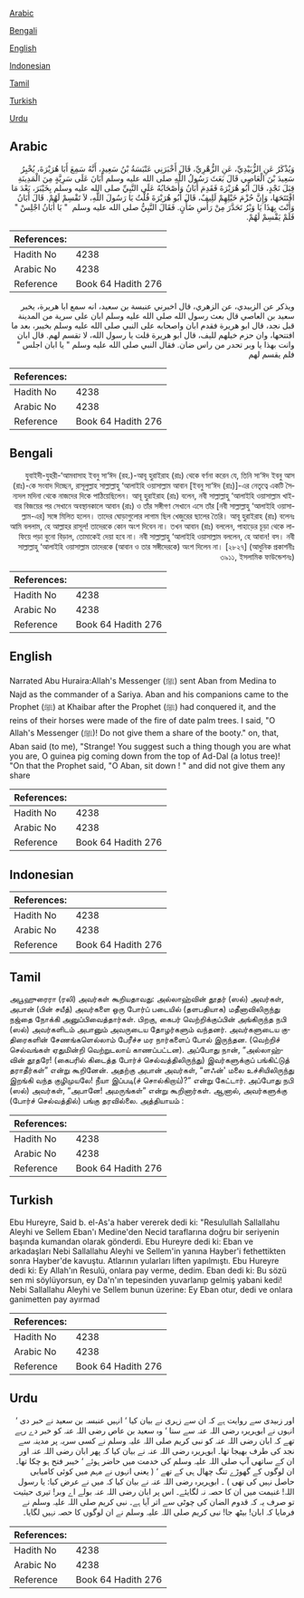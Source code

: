 [Arabic](#arabic)

[Bengali](#bengali)

[English](#english)

[Indonesian](#indonesian)

[Tamil](#tamil)

[Turkish](#turkish)

[Urdu](#urdu)

## Arabic


<div dir="rtl" lang="ar" style={{fontSize:'larger',backgroundColor:'#f8f9fa',padding:20}}>
وَيُذْكَرُ عَنِ الزُّبَيْدِيِّ، عَنِ الزُّهْرِيِّ، قَالَ أَخْبَرَنِي عَنْبَسَةُ بْنُ سَعِيدٍ، أَنَّهُ سَمِعَ أَبَا هُرَيْرَةَ، يُخْبِرُ سَعِيدَ بْنَ الْعَاصِي قَالَ بَعَثَ رَسُولُ اللَّهِ صلى الله عليه وسلم أَبَانَ عَلَى سَرِيَّةٍ مِنَ الْمَدِينَةِ قِبَلَ نَجْدٍ، قَالَ أَبُو هُرَيْرَةَ فَقَدِمَ أَبَانُ وَأَصْحَابُهُ عَلَى النَّبِيِّ صلى الله عليه وسلم بِخَيْبَرَ، بَعْدَ مَا افْتَتَحَهَا، وَإِنَّ حُزْمَ خَيْلِهِمْ لَلِيفٌ، قَالَ أَبُو هُرَيْرَةَ قُلْتُ يَا رَسُولَ اللَّهِ، لاَ تَقْسِمْ لَهُمْ‏.‏ قَالَ أَبَانُ وَأَنْتَ بِهَذَا يَا وَبْرُ تَحَدَّرَ مِنْ رَأْسِ ضَأْنٍ‏.‏ فَقَالَ النَّبِيُّ صلى الله عليه وسلم ‏ "‏ يَا أَبَانُ اجْلِسْ ‏"‏ فَلَمْ يَقْسِمْ لَهُمْ‏.‏
</div>
<div style={{backgroundColor:'#f8f9fa',padding:20, marginBottom: 10}}><table> <thead> <tr> <th>References:</th> <th></th> </tr> </thead> <tbody><tr><td>Hadith No</td><td>4238</td></tr><tr><td>Arabic No</td><td>4238</td></tr><tr><td>Reference</td><td>Book 64 Hadith 276</td></tr></tbody></table></div>


<div dir="rtl" lang="ar" style={{fontSize:'larger',backgroundColor:'#f8f9fa',padding:20}}>
ويذكر عن الزبيدي، عن الزهري، قال اخبرني عنبسة بن سعيد، انه سمع ابا هريرة، يخبر سعيد بن العاصي قال بعث رسول الله صلى الله عليه وسلم ابان على سرية من المدينة قبل نجد، قال ابو هريرة فقدم ابان واصحابه على النبي صلى الله عليه وسلم بخيبر، بعد ما افتتحها، وان حزم خيلهم لليف، قال ابو هريرة قلت يا رسول الله، لا تقسم لهم. قال ابان وانت بهذا يا وبر تحدر من راس ضان. فقال النبي صلى الله عليه وسلم " يا ابان اجلس " فلم يقسم لهم
</div>
<div style={{backgroundColor:'#f8f9fa',padding:20, marginBottom: 10}}><table> <thead> <tr> <th>References:</th> <th></th> </tr> </thead> <tbody><tr><td>Hadith No</td><td>4238</td></tr><tr><td>Arabic No</td><td>4238</td></tr><tr><td>Reference</td><td>Book 64 Hadith 276</td></tr></tbody></table></div>

## Bengali


<div dir="rtl" lang="bn" style={{fontSize:'larger',backgroundColor:'#f8f9fa',padding:20}}>
যুবাইদী-যুহরী-‘আমবাসাহ ইবনু সা‘ঈদ (রহ.)-আবূ হুরাইরাহ (রাঃ) থেকে বর্ণনা করেন যে, তিনি সা‘ঈদ ইবনু আস (রাঃ)-কে সংবাদ দিচ্ছেন, রাসূলুল্লাহ সাল্লাল্লাহু ‘আলাইহি ওয়াসাল্লাম আবান [ইবনু সা‘ঈদ (রাঃ)]-এর নেতৃত্বে একটি সৈন্যদল মদিনা থেকে নাজদের দিকে পাঠিয়েছিলেন। আবূ হুরাইরাহ (রাঃ) বলেন, নবী সাল্লাল্লাহু ‘আলাইহি ওয়াসাল্লাম খাইবার বিজয়ের পর সেখানে অবস্থানকালে আবান (রাঃ) ও তাঁর সঙ্গীগণ সেখানে এসে তাঁর [নবী সাল্লাল্লাহু ‘আলাইহি ওয়াসাল্লাম-এর] সঙ্গে মিলিত হলেন। তাদের ঘোড়াগুলোর লাগাম ছিল খেজুরের ছালের তৈরি। আবূ হুরাইরাহ (রাঃ) বলেনঃ আমি বললাম, হে আল্লাহর রাসূল! তাদেরকে কোন অংশ দিবেন না। তখন আবান (রাঃ) বললেন, পাহাড়ের চূড়া থেকে লাফিয়ে পড়া বুনো বিড়াল, তোমাকেই দেয়া হবে না। নবী সাল্লাল্লাহু ‘আলাইহি ওয়াসাল্লাম বললেন, হে আবান! বস। নবী সাল্লাল্লাহু ‘আলাইহি ওয়াসাল্লাম তাদেরকে (আবান ও তার সঙ্গীদেরকে) অংশ দিলেন না। [২৮২৭] (আধুনিক প্রকাশনীঃ ৩৯১১, ইসলামিক ফাউন্ডেশনঃ)
</div>
<div style={{backgroundColor:'#f8f9fa',padding:20, marginBottom: 10}}><table> <thead> <tr> <th>References:</th> <th></th> </tr> </thead> <tbody><tr><td>Hadith No</td><td>4238</td></tr><tr><td>Arabic No</td><td>4238</td></tr><tr><td>Reference</td><td>Book 64 Hadith 276</td></tr></tbody></table></div>

## English


<div dir="ltr" lang="en" style={{fontSize:'larger',backgroundColor:'#f8f9fa',padding:20}}>
Narrated Abu Huraira:Allah's Messenger (ﷺ) sent Aban from Medina to Najd as the commander of a Sariya. Aban and his companions came to the Prophet (ﷺ) at Khaibar after the Prophet (ﷺ) had conquered it, and the reins of their horses were made of the fire of date palm trees. I said, "O Allah's Messenger (ﷺ)! Do not give them a share of the booty." on, that, Aban said (to me), "Strange! You suggest such a thing though you are what you are, O guinea pig coming down from the top of Ad-Dal (a lotus tree)! "On that the Prophet said, "O Aban, sit down ! " and did not give them any share
</div>
<div style={{backgroundColor:'#f8f9fa',padding:20, marginBottom: 10}}><table> <thead> <tr> <th>References:</th> <th></th> </tr> </thead> <tbody><tr><td>Hadith No</td><td>4238</td></tr><tr><td>Arabic No</td><td>4238</td></tr><tr><td>Reference</td><td>Book 64 Hadith 276</td></tr></tbody></table></div>

## Indonesian


<div dir="ltr" lang="id" style={{fontSize:'larger',backgroundColor:'#f8f9fa',padding:20}}>

</div>
<div style={{backgroundColor:'#f8f9fa',padding:20, marginBottom: 10}}><table> <thead> <tr> <th>References:</th> <th></th> </tr> </thead> <tbody><tr><td>Hadith No</td><td>4238</td></tr><tr><td>Arabic No</td><td>4238</td></tr><tr><td>Reference</td><td>Book 64 Hadith 276</td></tr></tbody></table></div>

## Tamil


<div dir="ltr" lang="ta" style={{fontSize:'larger',backgroundColor:'#f8f9fa',padding:20}}>
அபூஹுரைரா (ரலி) அவர்கள் கூறியதாவது: அல்லாஹ்வின் தூதர் (ஸல்) அவர்கள், அபான் (பின் சயீத்) அவர்களை ஒரு போர்ப் படையில் (தளபதியாக) மதீனாவிலிருந்து நஜ்தை நோக்கி அனுப்பிவைத்தார்கள். பிறகு, கைபர் வெற்றிக்குப்பின் அங்கிருந்த நபி (ஸல்) அவர்களிடம் அபானும் அவருடைய தோழர்களும் வந்தனர். அவர்களுடைய குதிரைகளின் சேணங்களெல்லாம் பேரீச்ச மர நார்களைப் போல் இருந்தன. (வெற்றிச் செல்வங்கள் ஏதுமின்றி வெற்றுடலாய் காணப்பட்டன). அப்போது நான், “அல்லாஹ்வின் தூதரே! (கைபரில் கிடைத்த போர்ச் செல்வத்திலிருந்து) இவர்களுக்குப் பங்கிட்டுத் தராதீர்கள்” என்று கூறினேன். அதற்கு அபான் அவர்கள், “ளஃன்' மலை உச்சியிலிருந்து இறங்கி வந்த குழிமுயலே! நீயா இப்படி(ச் சொல்கிறாய்)?” என்று கேட்டார். அப்போது நபி (ஸல்) அவர்கள், “அபானே! அமருங்கள்” என்று கூறினார்கள். ஆனால், அவர்களுக்கு (போர்ச் செல்வத்தில்) பங்கு தரவில்லை. அத்தியாயம் :
</div>
<div style={{backgroundColor:'#f8f9fa',padding:20, marginBottom: 10}}><table> <thead> <tr> <th>References:</th> <th></th> </tr> </thead> <tbody><tr><td>Hadith No</td><td>4238</td></tr><tr><td>Arabic No</td><td>4238</td></tr><tr><td>Reference</td><td>Book 64 Hadith 276</td></tr></tbody></table></div>

## Turkish


<div dir="ltr" lang="tr" style={{fontSize:'larger',backgroundColor:'#f8f9fa',padding:20}}>
Ebu Hureyre, Said b. el-As'a haber vererek dedi ki: "Resulullah Sallallahu Aleyhi ve Sellem Eban'ı Medine'den Necid taraflarına doğru bir seriyenin başında kumandan olarak gönderdi. Ebu Hureyre dedi ki: Eban ve arkadaşları Nebi Sallallahu Aleyhi ve Sellem'in yanına Hayber'i fethettikten sonra Hayber'de kavuştu. Atlarının yularları liften yapılmıştı. Ebu Hureyre dedi ki: Ey Allah'ın Resulü, onlara pay verme, dedim. Eban dedi ki: Bu sözü sen mi söylüyorsun, ey Da'n'ın tepesinden yuvarlanıp gelmiş yabani kedi! Nebi Sallallahu Aleyhi ve Sellem bunun üzerine: Ey Eban otur, dedi ve onlara ganimetten pay ayırmad
</div>
<div style={{backgroundColor:'#f8f9fa',padding:20, marginBottom: 10}}><table> <thead> <tr> <th>References:</th> <th></th> </tr> </thead> <tbody><tr><td>Hadith No</td><td>4238</td></tr><tr><td>Arabic No</td><td>4238</td></tr><tr><td>Reference</td><td>Book 64 Hadith 276</td></tr></tbody></table></div>

## Urdu


<div dir="rtl" lang="ur" style={{fontSize:'larger',backgroundColor:'#f8f9fa',padding:20}}>
اور زبیدی سے روایت ہے کہ ان سے زہری نے بیان کیا ‘ انہیں عنبسہ بن سعید نے خبر دی ‘ انہوں نے ابوہریرہ رضی اللہ عنہ سے سنا ‘ وہ سعید بن عاص رضی اللہ عنہ کو خبر دے رہے تھے کہ ابان رضی اللہ عنہ کو نبی کریم صلی اللہ علیہ وسلم نے کسی سریہ پر مدینہ سے نجد کی طرف بھیجا تھا۔ ابوہریرہ رضی اللہ عنہ نے بیان کیا کہ پھر ابان رضی اللہ عنہ اور ان کے ساتھی آپ صلی اللہ علیہ وسلم کی خدمت میں حاضر ہوئے ‘ خیبر فتح ہو چکا تھا۔ ان لوگوں کے گھوڑے تنگ چھال ہی کے تھے ‘ ( یعنی انہوں نے مہم میں کوئی کامیابی حاصل نہیں کی تھی ) ۔ ابوہریرہ رضی اللہ عنہ نے بیان کیا کہ میں نے عرض کیا: یا رسول اللہ! غنیمت میں ان کا حصہ نہ لگایئے۔ اس پر ابان رضی اللہ عنہ بولے اے وبر! تیری حیثیت تو صرف یہ کہ قدوم الضان کی چوٹی سے اتر آیا ہے۔ نبی کریم صلی اللہ علیہ وسلم نے فرمایا کہ ابان! بیٹھ جا! نبی کریم صلی اللہ علیہ وسلم نے ان لوگوں کا حصہ نہیں لگایا۔
</div>
<div style={{backgroundColor:'#f8f9fa',padding:20, marginBottom: 10}}><table> <thead> <tr> <th>References:</th> <th></th> </tr> </thead> <tbody><tr><td>Hadith No</td><td>4238</td></tr><tr><td>Arabic No</td><td>4238</td></tr><tr><td>Reference</td><td>Book 64 Hadith 276</td></tr></tbody></table></div>